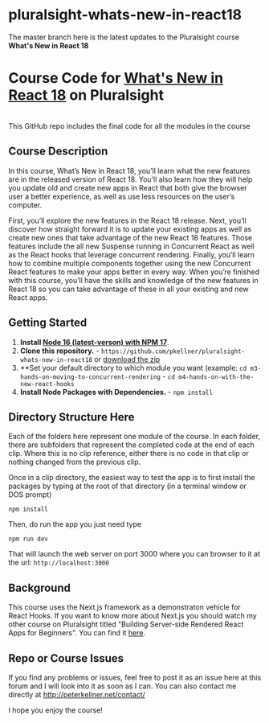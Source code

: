 # pluralsight-whats-new-in-react18

The master branch here is the latest updates to the Pluralsight course <b>What's New in React 18</b>


# Course Code for [What's New in React 18](https://app.pluralsight.com/library/courses/whats-new-in-react18) on Pluralsight

<br/>
This GitHub repo includes the final code for all the modules in the course 

## Course Description

In this course, What’s New in React 18, you’ll learn what the new features are in the released version of React 18. You’ll also learn how they will help you update old and create new apps in React that both give the browser user a better experience, as well as use less resources on the user’s computer.
 
First, you’ll explore the new features in the React 18 release.  Next, you’ll discover how straight forward it is to update your existing apps as well as create new ones that take advantage of the new React 18 features.  Those features include the all new Suspense running in Concurrent React as well as the React hooks that leverage concurrent rendering. Finally, you’ll learn how to combine multiple components together using the new Concurrent React features to make your apps better in every way. When you’re finished with this course, you’ll have the skills and knowledge of the new features in React 18 so you can take advantage of these in all your existing and new React apps.

## Getting Started
1. **Install [Node 16 (latest-verson) with NPM 17](https://nodejs.org)**.
2. **Clone this repository.** - `https://github.com/pkellner/pluralsight-whats-new-in-react18` or [download the zip](https://github.com/pkellner/pluralsight-whats-new-in-react18/archive/master.zip)
3. **Set your default directory to which module you want (example: `cd m3-hands-on-moving-to-concurrent-rendering` - `cd m4-hands-on-with-the-new-react-hooks`
4. **Install Node Packages with Dependencies.** - `npm install`



## Directory Structure Here

Each of the folders here represent one module of the course.  In each folder, there are subfolders that represent the completed code at the end of each clip. Where this is no clip reference, either there is no code in that clip or nothing changed from the previous clip.

Once in a clip directory, the easiest way to test the app is to first install the packages by typing at the root of that directory (in a terminal window or DOS prompt)

`npm install`

Then, do run the app you just need type

`npm run dev`

That will launch the web server on port 3000 where you can browser to it at the url: `http://localhost:3000`


## Background

This course uses the Next.js framework as a demonstraton vehicle for React Hooks. If you want to know more about Next.js you should watch my other course on Pluralsight titled "Building Server-side Rendered React Apps for Beginners". You can find it [here](https://www.pluralsight.com/courses/whats-new-in-react18). 

## Repo or Course Issues

If you find any problems or issues, feel free to post it as an issue here at this forum and I will look into it as soon as I can. You can also contact me directly at http://peterkellner.net/contact/ 

I hope you enjoy the course!











